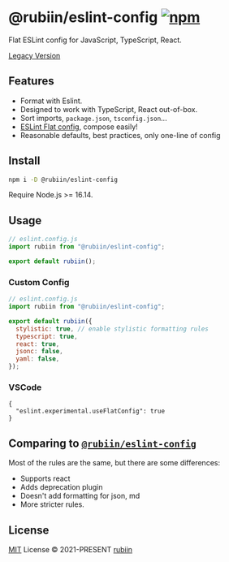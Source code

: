 # @rubiin/eslint-config [![npm](https://img.shields.io/npm/v/@rubiin/eslint-config.svg)](https://npmjs.com/package/@rubiin/eslint-config)

Flat ESLint config for JavaScript, TypeScript, React.

[Legacy Version](https://github.com/rubiin/eslint-config/tree/da354907ff785d03000b4ce74e75adc50143a592)

## Features

- Format with Eslint.
- Designed to work with TypeScript, React out-of-box.
- Sort imports, `package.json`, `tsconfig.json`...
- [ESLint Flat config](https://eslint.org/docs/latest/use/configure/configuration-files-new), compose easily!
- Reasonable defaults, best practices, only one-line of config

## Install

```bash
npm i -D @rubiin/eslint-config
```

Require Node.js >= 16.14.

## Usage

```js
// eslint.config.js
import rubiin from "@rubiin/eslint-config";

export default rubiin();
```

### Custom Config

```js
// eslint.config.js
import rubiin from "@rubiin/eslint-config";

export default rubiin({
  stylistic: true, // enable stylistic formatting rules
  typescript: true,
  react: true,
  jsonc: false,
  yaml: false,
});
```

### VSCode

```jsonc
{
  "eslint.experimental.useFlatConfig": true
}
```

## Comparing to [`@rubiin/eslint-config`](https://github.com/rubiin/eslint-config)

Most of the rules are the same, but there are some differences:

- Supports react
- Adds deprecation plugin
- Doesn't add formatting for json, md
- More stricter rules.

## License

[MIT](./LICENSE) License © 2021-PRESENT [rubiin](https://github.com/rubiin)
